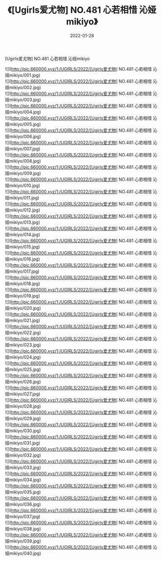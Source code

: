 ﻿---
layout: post
title:  《[Ugirls爱尤物] NO.481 心若相惜 沁娅mikiyo》
date:   2022-01-28
img: http://pic.660000.xyz/1:/UGIRLS/2022/[Ugirls爱尤物] NO.481 心若相惜 沁娅mikiyo/000.jpg
categories: [美女, 清纯, 唯美]
---

[Ugirls爱尤物] NO.481 心若相惜 沁娅mikiyo

 ![](http://pic.660000.xyz/1:/UGIRLS/2022/[Ugirls爱尤物] NO.481 心若相惜 沁娅mikiyo/001.jpg) <br>![](http://pic.660000.xyz/1:/UGIRLS/2022/[Ugirls爱尤物] NO.481 心若相惜 沁娅mikiyo/002.jpg) <br>![](http://pic.660000.xyz/1:/UGIRLS/2022/[Ugirls爱尤物] NO.481 心若相惜 沁娅mikiyo/003.jpg) <br>![](http://pic.660000.xyz/1:/UGIRLS/2022/[Ugirls爱尤物] NO.481 心若相惜 沁娅mikiyo/004.jpg) <br>![](http://pic.660000.xyz/1:/UGIRLS/2022/[Ugirls爱尤物] NO.481 心若相惜 沁娅mikiyo/005.jpg) <br>![](http://pic.660000.xyz/1:/UGIRLS/2022/[Ugirls爱尤物] NO.481 心若相惜 沁娅mikiyo/006.jpg) <br>![](http://pic.660000.xyz/1:/UGIRLS/2022/[Ugirls爱尤物] NO.481 心若相惜 沁娅mikiyo/007.jpg) <br>![](http://pic.660000.xyz/1:/UGIRLS/2022/[Ugirls爱尤物] NO.481 心若相惜 沁娅mikiyo/008.jpg) <br>![](http://pic.660000.xyz/1:/UGIRLS/2022/[Ugirls爱尤物] NO.481 心若相惜 沁娅mikiyo/009.jpg) <br>![](http://pic.660000.xyz/1:/UGIRLS/2022/[Ugirls爱尤物] NO.481 心若相惜 沁娅mikiyo/010.jpg) <br>![](http://pic.660000.xyz/1:/UGIRLS/2022/[Ugirls爱尤物] NO.481 心若相惜 沁娅mikiyo/011.jpg) <br>![](http://pic.660000.xyz/1:/UGIRLS/2022/[Ugirls爱尤物] NO.481 心若相惜 沁娅mikiyo/012.jpg) <br>![](http://pic.660000.xyz/1:/UGIRLS/2022/[Ugirls爱尤物] NO.481 心若相惜 沁娅mikiyo/013.jpg) <br>![](http://pic.660000.xyz/1:/UGIRLS/2022/[Ugirls爱尤物] NO.481 心若相惜 沁娅mikiyo/014.jpg) <br>![](http://pic.660000.xyz/1:/UGIRLS/2022/[Ugirls爱尤物] NO.481 心若相惜 沁娅mikiyo/015.jpg) <br>![](http://pic.660000.xyz/1:/UGIRLS/2022/[Ugirls爱尤物] NO.481 心若相惜 沁娅mikiyo/016.jpg) <br>![](http://pic.660000.xyz/1:/UGIRLS/2022/[Ugirls爱尤物] NO.481 心若相惜 沁娅mikiyo/017.jpg) <br>![](http://pic.660000.xyz/1:/UGIRLS/2022/[Ugirls爱尤物] NO.481 心若相惜 沁娅mikiyo/018.jpg) <br>![](http://pic.660000.xyz/1:/UGIRLS/2022/[Ugirls爱尤物] NO.481 心若相惜 沁娅mikiyo/019.jpg) <br>![](http://pic.660000.xyz/1:/UGIRLS/2022/[Ugirls爱尤物] NO.481 心若相惜 沁娅mikiyo/020.jpg) <br>![](http://pic.660000.xyz/1:/UGIRLS/2022/[Ugirls爱尤物] NO.481 心若相惜 沁娅mikiyo/021.jpg) <br>![](http://pic.660000.xyz/1:/UGIRLS/2022/[Ugirls爱尤物] NO.481 心若相惜 沁娅mikiyo/022.jpg) <br>![](http://pic.660000.xyz/1:/UGIRLS/2022/[Ugirls爱尤物] NO.481 心若相惜 沁娅mikiyo/023.jpg) <br>![](http://pic.660000.xyz/1:/UGIRLS/2022/[Ugirls爱尤物] NO.481 心若相惜 沁娅mikiyo/024.jpg) <br>![](http://pic.660000.xyz/1:/UGIRLS/2022/[Ugirls爱尤物] NO.481 心若相惜 沁娅mikiyo/025.jpg) <br>![](http://pic.660000.xyz/1:/UGIRLS/2022/[Ugirls爱尤物] NO.481 心若相惜 沁娅mikiyo/026.jpg) <br>![](http://pic.660000.xyz/1:/UGIRLS/2022/[Ugirls爱尤物] NO.481 心若相惜 沁娅mikiyo/027.jpg) <br>![](http://pic.660000.xyz/1:/UGIRLS/2022/[Ugirls爱尤物] NO.481 心若相惜 沁娅mikiyo/028.jpg) <br>![](http://pic.660000.xyz/1:/UGIRLS/2022/[Ugirls爱尤物] NO.481 心若相惜 沁娅mikiyo/029.jpg) <br>![](http://pic.660000.xyz/1:/UGIRLS/2022/[Ugirls爱尤物] NO.481 心若相惜 沁娅mikiyo/030.jpg) <br>![](http://pic.660000.xyz/1:/UGIRLS/2022/[Ugirls爱尤物] NO.481 心若相惜 沁娅mikiyo/031.jpg) <br>![](http://pic.660000.xyz/1:/UGIRLS/2022/[Ugirls爱尤物] NO.481 心若相惜 沁娅mikiyo/032.jpg) <br>![](http://pic.660000.xyz/1:/UGIRLS/2022/[Ugirls爱尤物] NO.481 心若相惜 沁娅mikiyo/033.jpg) <br>![](http://pic.660000.xyz/1:/UGIRLS/2022/[Ugirls爱尤物] NO.481 心若相惜 沁娅mikiyo/034.jpg) <br>![](http://pic.660000.xyz/1:/UGIRLS/2022/[Ugirls爱尤物] NO.481 心若相惜 沁娅mikiyo/035.jpg) <br>![](http://pic.660000.xyz/1:/UGIRLS/2022/[Ugirls爱尤物] NO.481 心若相惜 沁娅mikiyo/036.jpg) <br>![](http://pic.660000.xyz/1:/UGIRLS/2022/[Ugirls爱尤物] NO.481 心若相惜 沁娅mikiyo/037.jpg) <br>![](http://pic.660000.xyz/1:/UGIRLS/2022/[Ugirls爱尤物] NO.481 心若相惜 沁娅mikiyo/038.jpg) <br>![](http://pic.660000.xyz/1:/UGIRLS/2022/[Ugirls爱尤物] NO.481 心若相惜 沁娅mikiyo/039.jpg) <br>![](http://pic.660000.xyz/1:/UGIRLS/2022/[Ugirls爱尤物] NO.481 心若相惜 沁娅mikiyo/040.jpg) <br>